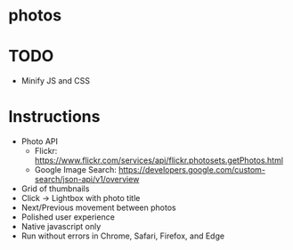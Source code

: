 # photos

# TODO
- Minify JS and CSS

# Instructions
- Photo API
  - Flickr: https://www.flickr.com/services/api/flickr.photosets.getPhotos.html
  - Google Image Search: https://developers.google.com/custom-search/json-api/v1/overview
- Grid of thumbnails
- Click -> Lightbox with photo title
- Next/Previous movement between photos
- Polished user experience
- Native javascript only
- Run without errors in Chrome, Safari, Firefox, and Edge


